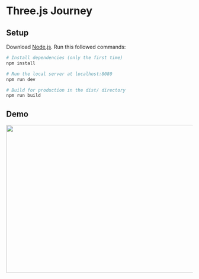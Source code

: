 # Three.js Journey

## Setup
Download [Node.js](https://nodejs.org/en/download/).
Run this followed commands:

``` bash
# Install dependencies (only the first time)
npm install

# Run the local server at localhost:8080
npm run dev

# Build for production in the dist/ directory
npm run build
```

## Demo

<img src="https://media.giphy.com/media/blXIT5UBhhzVENaREM/giphy.gif" width="700" height="400" />